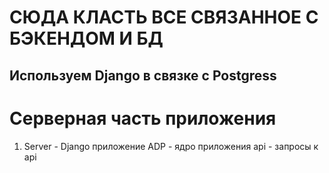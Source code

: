 # СЮДА КЛАСТЬ ВСЕ СВЯЗАННОЕ С БЭКЕНДОМ И БД

## Используем Django в связке с Postgress

# Серверная часть приложения

1. Server - Django приложение
ADP - ядро приложения
api - запросы к api

